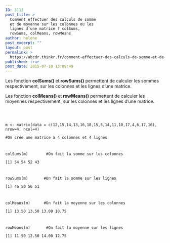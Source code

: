 ```yaml
---
ID: 3113
post_title: >
  Comment effectuer des calculs de somme
  et de moyenne sur les colonnes ou les
  lignes d’une matrice ? colSums,
  rowSums, colMeans, rowMeans
author: helene
post_excerpt: ""
layout: post
permalink: >
  https://abcdr.thinkr.fr/comment-effectuer-des-calculs-de-somme-et-de-moyenne-sur-les-colonnes-ou-les-lignes-dune-matrice-colsums-rowsums-colmeans-rowmeans/
published: true
post_date: 2015-07-10 13:08:49
---
```

<p>Les fonction <b>colSums() </b>et<b> rowSums()</b> permettent de calculer les sommes respectivement, sur les colonnes et les lignes d’une matrice.</p><p>Les fonction <b>colMeans() </b>et<b> rowMeans()</b> permettent de calculer les moyennes respectivement, sur les colonnes et les lignes d’une matrice.</p><p> </p><p> <pre><code><br />m &lt;- matrix(data = c(12,15,14,13,16,18,15,5,14,11,10,17,4,6,17,16), nrow=4, ncol=4)</p><p>#On crée une matrice à 4 colonnes et 4 lignes</p><p> </p><p>colSums(m)        #On fait la somme sur les colonnes</p><p>[1] 54 54 52 43</p><p> </p><p>rowSums(m)       #On fait la somme sur les lignes</p><p>[1] 46 50 56 51</p><p> </p><p>colMeans(m)      #On fait la moyenne sur les colonnes</p><p>[1] 13.50 13.50 13.00 10.75</p><p> </p><p>rowMeans(m)       #On fait la moyenne sur les lignes</p><p>[1] 11.50 12.50 14.00 12.75<br /> </pre>   </p>